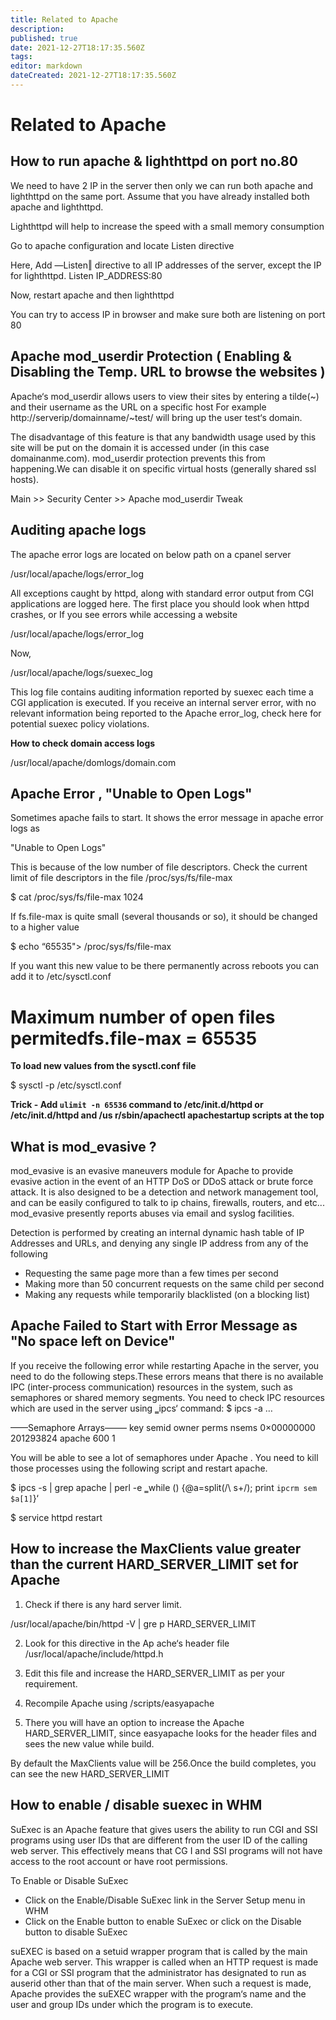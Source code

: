 ```yaml
---
title: Related to Apache
description: 
published: true
date: 2021-12-27T18:17:35.560Z
tags: 
editor: markdown
dateCreated: 2021-12-27T18:17:35.560Z
---
```


# Related to Apache

## How to run apache & lighthttpd on port no.80


We need to have 2 IP in the server then only we can run both apache and lighthttpd on the same port. Assume that you have already installed both apache and lighthttpd.



Lighthttpd will help to increase the speed with a small memory consumption

Go to apache configuration and locate Listen directive

Here, Add ―Listen‖ directive to all  IP addresses of the server, except the IP for lighthttpd.
Listen IP_ADDRESS:80

Now, restart apache and then lighthttpd

You can try to access IP in browser and make sure both are listening on port 80

## Apache mod_userdir Protection ( Enabling & Disabling the Temp. URL to browse the websites )

Apache‘s mod_userdir allows users to view their sites by entering a tilde(~) and  their username as the URL on a specific host
For example http://serverip/domainname/~test/ will bring up the user test‘s domain.

The disadvantage of this feature is that any bandwidth usage used by this site will be put on the domain it is accessed under (in this case domainanme.com).
mod_userdir protection prevents this from happening.We can disable it on specific virtual hosts (generally shared ssl hosts).

Main >> Security Center >> Apache mod_userdir Tweak

## Auditing apache logs

The apache error logs are located on below path on a cpanel server

/usr/local/apache/logs/error_log

All exceptions caught by httpd, along with standard error output from CGI applications are logged here. The first place you should look when httpd crashes, or If you see errors while accessing a website

/usr/local/apache/logs/error_log





Now,

/usr/local/apache/logs/suexec_log

This log file contains auditing information reported by suexec each time a CGI application is executed. If you receive an internal server error, with no  relevant information being reported to the Apache  error_log, check here for potential suexec policy violations.

**How to check domain access logs**

 /usr/local/apache/domlogs/domain.com
 

## Apache Error , "Unable to Open Logs"

Sometimes apache  fails to start. It  shows  the error message in apache  error logs as

"Unable to Open Logs"

This is because of the low number of file descriptors. Check the current limit of file descriptors in the file /proc/sys/fs/file-max

$ cat /proc/sys/fs/file-max 
1024

If fs.file-max is quite small (several thousands or so), it should be changed to a higher value

$ echo “65535"> /proc/sys/fs/file-max

If you want this new value to be there permanently across reboots you can add it to /etc/sysctl.conf

# Maximum number of open files permitedfs.file-max = 65535

**To load new values from the sysctl.conf file**

$ sysctl -p /etc/sysctl.conf

**Trick - Add `ulimit -n 65536` command to /etc/init.d/httpd or /etc/init.d/httpd and /us r/sbin/apachectl apachestartup scripts at the top**


## What is mod_evasive ?

mod_evasive is an evasive maneuvers module for Apache to provide evasive action in the event of an HTTP DoS or DDoS attack or brute force attack. It is also designed to be a detection and network management tool, and can be easily configured to talk to ip chains, firewalls, routers, and etc... mod_evasive presently reports abuses via email and syslog facilities. 

Detection is performed by creating an internal dynamic hash table of IP Addresses and URLs, and denying any single IP address from any of the  following

- Requesting the same page more than a few times per second 
- Making more than 50 concurrent requests on the same child per second 
- Making any requests  while temporarily blacklisted (on a blocking list)

## Apache Failed to Start with Error Message as "No space left on Device"


If you receive the following error while restarting Apache in  the server, you need  to do the following steps.These errors means that there is no available IPC (inter-process communication) resources in the system, such as semaphores or shared memory segments. You need to  check IPC resources which are used in  the server using ‗ipcs‘
command:
$ ipcs -a
…
 
——Semaphore Arrays——–
 key semid owner perms nsems
 0×00000000 201293824 apache 600 1

You will be able to see a lot of semaphores under Apache . You need to kill those processes using the following script and restart apache.

 $ ipcs -s | grep apache | perl -e ‗while (<STDIN>) {@a=split(/\ s+/); print `ipcrm sem $a[1]`}‘

 
 $ service httpd restart
  
## How to increase the MaxClients value greater than the current HARD_SERVER_LIMIT set for Apache  
  
1. Check if there is any hard server limit.

/usr/local/apache/bin/httpd -V | gre p HARD_SERVER_LIMIT

2. Look for this directive in the Ap ache‘s header file /usr/local/apache/include/httpd.h

3. Edit this file and increase  the HARD_SERVER_LIMIT as per your requirement.

4. Recompile Apache using
/scripts/easyapache
5. There you will have an option to increase the Apache HARD_SERVER_LIMIT, since easyapache looks for the header files and sees the new value while build.

By default the MaxClients value will be 256.Once the build completes, you can see the new HARD_SERVER_LIMIT


## How to enable / disable suexec in WHM  
  
SuExec is an Apache feature that gives users the ability to run CGI and SSI programs using user IDs that are different from the user ID of the calling web server. This effectively means that CG I and SSI programs will not have access to the root account or have root permissions.

To Enable or Disable SuExec
  
- Click on the Enable/Disable SuExec link in the Server Setup menu in WHM
- Click on the Enable button to enable SuExec or click on the Disable button to disable SuExec  
  
suEXEC is based on a setuid wrapper program that is called by the main  Apache web server.
This wrapper is called when an HTTP request is made for a CGI or SSI program that the administrator has designated to run as auserid other than that of the main server. When such a request is made, Apache provides the suEXEC wrapper with the program‘s name and the user and  group IDs under which the program is  to execute.  